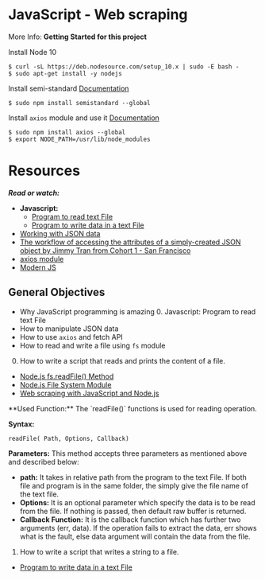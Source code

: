 JavaScript - Web scraping
===

More Info: **Getting Started for this project**

Install Node 10
```
$ curl -sL https://deb.nodesource.com/setup_10.x | sudo -E bash -
$ sudo apt-get install -y nodejs
```
Install semi-standard
[Documentation](https://github.com/standard/semistandard)
```
$ sudo npm install semistandard --global
```

Install `axios` module and use it
[Documentation](https://github.com/axios/axios)
```
$ sudo npm install axios --global
$ export NODE_PATH=/usr/lib/node_modules
```

# Resources
***Read or watch:***
* **Javascript:**
  * [Program to read text File](https://www.geeksforgeeks.org/javascript-program-to-read-text-file/)
  * [Program to write data in a text File](https://www.geeksforgeeks.org/javascript-program-to-write-data-in-a-text-file/)
* [Working with JSON data](https://developer.mozilla.org/en-US/docs/Learn/JavaScript/Objects/JSON)
* [The workflow of accessing the attributes of a simply-created JSON object by Jimmy Tran from Cohort 1 - San Francisco](https://medium.com/@vietkieutie/the-workflow-of-accessing-the-attributes-of-a-simply-created-json-object-82a5b33e2319)
* [axios module](https://github.com/axios/axios)
* [Modern JS](https://github.com/mbeaudru/modern-js-cheatsheet)

General Objectives
---
- Why JavaScript programming is amazing
  0. Javascript: Program to read text File
- How to manipulate JSON data
- How to use `axios` and fetch API
- How to read and write a file using `fs` module


0. How to write a script that reads and prints the content of a file.
  + [Node.js fs.readFile() Method](https://www.geeksforgeeks.org/node-js-fs-readfile-method/)
  + [Node.js File System Module](https://www.w3schools.com/nodejs/nodejs_filesystem.asp)
  + [Web scraping with JavaScript and Node.js](https://towardsdev.com/web-scraping-with-javascript-and-node-js-2d024d665390)
<p>
**Used Function:** The `readFile()` functions is used for reading operation.

**Syntax:**
```
readFile( Path, Options, Callback)
```
**Parameters:** This method accepts three parameters as mentioned above and described below:

  * **path:** It takes in relative path from the program to the text File. If both file and program is in the same folder, the simply give the file name of the text file.
  * **Options:** It is an optional parameter which specify the data is to be read from the file. If nothing is passed, then default raw buffer is returned.
  * **Callback Function:** It is the callback function which has further two arguments (err, data). If the operation fails to extract the data, err shows what is the fault, else data argument will contain the data from the file.
</p>

1. How to write a script that writes a string to a file.
  + [Program to write data in a text File](https://www.geeksforgeeks.org/javascript-program-to-write-data-in-a-text-file/)
